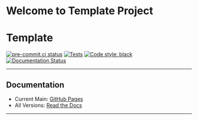 # Welcome to Template Project

# Template

[![pre-commit.ci status](https://results.pre-commit.ci/badge/github/Ozy-Viking/template/main.svg)](https://results.pre-commit.ci/latest/github/Ozy-Viking/template/main) [![Tests](https://github.com/Ozy-Viking/template/actions/workflows/test.yml/badge.svg)](https://github.com/Ozy-Viking/template/actions/workflows/test.yml) [![Code style: black](https://img.shields.io/badge/code%20style-black-000000.svg)](https://github.com/psf/black) [![Documentation Status](https://readthedocs.org/projects/ozy-viking-template/badge/?version=latest)](https://ozy-viking-template.readthedocs.io/en/latest/?badge=latest)

---
## Documentation

- Current Main: [GitHub Pages](https://ozy-viking.github.io/template/)
- All Versions: [Read the Docs](https://ozy-viking-template.rtfd.io)

---

